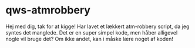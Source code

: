 # qws-atmrobbery
Hej med dig, tak for at kigge! Har lavet et lækkert atm-robbery script, da jeg syntes det manglede. Det er en super simpel kode, men håber alligevel nogle vil bruge det? Om ikke andet, kan i måske lære noget af koden! 
